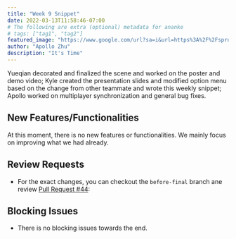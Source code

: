 ```yaml
---
title: "Week 9 Snippet"
date: 2022-03-13T11:58:46-07:00
# The following are extra (optional) metadata for ananke
# tags: ["tag1", "tag2"]
featured_image: "https://www.google.com/url?sa=i&url=https%3A%2F%2Fsproutsocial.com%2Finsights%2Fproduct-launch-social-media%2F&psig=AOvVaw1AoP_X_IcgWz3vG9kCfljh&ust=1647285289056000&source=images&cd=vfe&ved=0CAsQjRxqFwoTCKi-i5Lmw_YCFQAAAAAdAAAAABAD"
author: "Apollo Zhu"
description: "It's Time"
---
```


Yueqian decorated and finalized the scene and worked on the poster and demo video; Kyle created the presentation slides and modified option menu based on the change from other teammate and wrote this weekly snippet; Apollo worked on multiplayer synchronization and general bug fixes. 

<!--more-->

## New Features/Functionalities

At this moment, there is no new features or functionalities. We mainly focus on improving what we had already.

## Review Requests

- For the exact changes, you can checkout the `before-final` branch ane review [Pull Request #44](https://github.com/UWRealityLab/xrcapstone22wi-team8/pull/44):


## Blocking Issues

- There is no blocking issues towards the end. 
